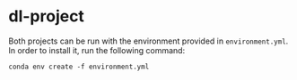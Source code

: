 # dl-project

Both projects can be run with the environment provided in `environment.yml`. 
In order to install it, run the following command:

```shell
conda env create -f environment.yml
```

